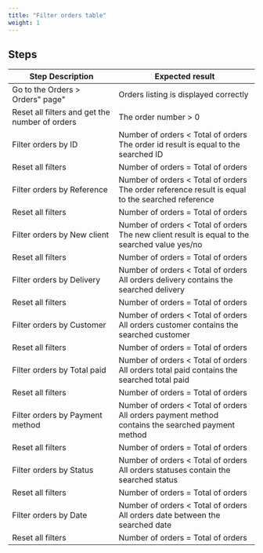 ```yaml
---
title: "Filter orders table"
weight: 1
---
```

## Steps
| Step Description | Expected result |
| ----- | ----- |
| Go to the Orders > Orders" page" | Orders listing is displayed correctly |
| Reset all filters and get the number of orders | The order number > 0 |
| Filter orders by ID | Number of orders < Total of orders<br>The order id result is equal to the searched ID |
| Reset all filters | Number of orders = Total of orders |
| Filter orders by Reference | Number of orders < Total of orders<br>The order reference result is equal to the searched reference |
| Reset all filters | Number of orders = Total of orders |
| Filter orders by New client | Number of orders < Total of orders<br>The new client result is equal to the searched value yes/no |
| Reset all filters | Number of orders = Total of orders |
| Filter orders by Delivery | Number of orders < Total of orders<br>All orders delivery contains the searched delivery |
| Reset all filters | Number of orders = Total of orders |
| Filter orders by Customer | Number of orders < Total of orders<br>All orders customer contains the searched customer |
| Reset all filters | Number of orders = Total of orders |
| Filter orders by Total paid | Number of orders < Total of orders<br>All orders total paid contains the searched total paid |
| Reset all filters | Number of orders = Total of orders |
| Filter orders by Payment method | Number of orders < Total of orders<br>All orders payment method contains the searched payment method |
| Reset all filters | Number of orders = Total of orders |
| Filter orders by Status | Number of orders < Total of orders<br>All orders statuses contain the searched status |
| Reset all filters | Number of orders = Total of orders |
| Filter orders by Date | Number of orders < Total of orders<br> All orders date between the searched date |
| Reset all filters | Number of orders = Total of orders |
